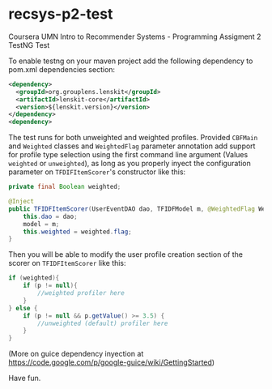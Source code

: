 recsys-p2-test
==============

Coursera UMN Intro to Recommender Systems - Programming Assigment 2 TestNG Test

To enable testng on your maven project add the following dependency to pom.xml dependencies section:
```xml
<dependency>
  <groupId>org.grouplens.lenskit</groupId>
  <artifactId>lenskit-core</artifactId>
  <version>${lenskit.version}</version>
</dependency>
<dependency>
```

The test runs for both unweighted and weighted profiles. Provided `CBFMain` and `Weighted` classes and `WeightedFlag` parameter annotation add support for profile type selection using the first command line argument (Values `weighted` or `unweighted`), as long as you properly inyect the configuration parameter on `TFDIFItemScorer`'s constructor like this:
```java
private final Boolean weighted;

@Inject
public TFIDFItemScorer(UserEventDAO dao, TFIDFModel m, @WeightedFlag Weighted weighted) {
    this.dao = dao;
    model = m;
    this.weighted = weighted.flag;
}
```
Then you will be able to modify the user profile creation section of the scorer on `TFIDFItemScorer` like this:
```java
if (weighted){
    if (p != null){
        //weighted profiler here
    }
} else {
    if (p != null && p.getValue() >= 3.5) {
        //unweighted (default) profiler here
    }
}
```
(More on guice dependency inyection at https://code.google.com/p/google-guice/wiki/GettingStarted)

Have fun.
